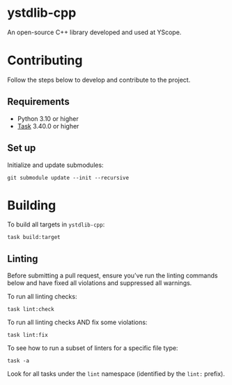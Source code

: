 ystdlib-cpp
===================================
An open-source C++ library developed and used at YScope.

# Contributing
Follow the steps below to develop and contribute to the project.

## Requirements
* Python 3.10 or higher
* [Task] 3.40.0 or higher

## Set up
Initialize and update submodules:
```shell
git submodule update --init --recursive
```

# Building
To build all targets in `ystdlib-cpp`:
```shell
task build:target
```

## Linting
Before submitting a pull request, ensure you’ve run the linting commands below and have fixed all
violations and suppressed all warnings.

To run all linting checks:
```shell
task lint:check
```

To run all linting checks AND fix some violations:
```shell
task lint:fix
```

To see how to run a subset of linters for a specific file type:
```shell
task -a
```
Look for all tasks under the `lint` namespace (identified by the `lint:` prefix).

[Task]: https://taskfile.dev
